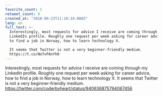```yaml
---
favorite_count: 1
retweet_count: 0
created_at: "2018-09-23T11:18:19.000Z"
lang: en
full_text: >-
  Interestingly, most requests for advice I receive are coming through my
  LinkedIn profile. Roughly one request per week asking for career advice, how
  to find a job in Norway, how to learn technology X. 

  It seems that Twitter is not a very beginner-friendly medium.
  https://t.co/NoTvPAnYh0
---
```


Interestingly, most requests for advice I receive are coming through my LinkedIn
profile. Roughly one request per week asking for career advice, how to find a
job in Norway, how to learn technology X. It seems that Twitter is not a very
beginner-friendly medium.
<https://twitter.com/coderbyheart/status/940636875794067456>
